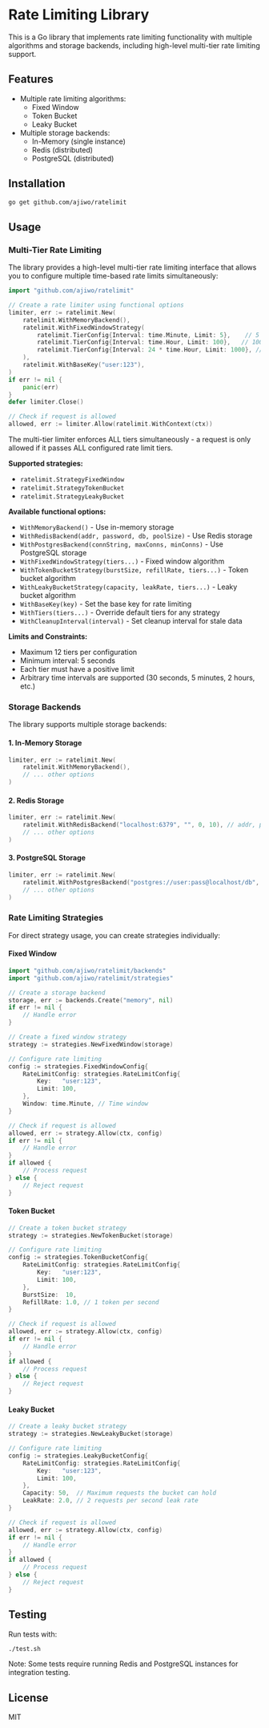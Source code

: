 # Rate Limiting Library

This is a Go library that implements rate limiting functionality with multiple algorithms and storage backends, including high-level multi-tier rate limiting support.

## Features

- Multiple rate limiting algorithms:
  - Fixed Window
  - Token Bucket
  - Leaky Bucket
- Multiple storage backends:
  - In-Memory (single instance)
  - Redis (distributed)
  - PostgreSQL (distributed)

## Installation

```bash
go get github.com/ajiwo/ratelimit
```

## Usage

### Multi-Tier Rate Limiting

The library provides a high-level multi-tier rate limiting interface that allows you to configure multiple time-based rate limits simultaneously:

```go
import "github.com/ajiwo/ratelimit"

// Create a rate limiter using functional options
limiter, err := ratelimit.New(
    ratelimit.WithMemoryBackend(),
    ratelimit.WithFixedWindowStrategy(
        ratelimit.TierConfig{Interval: time.Minute, Limit: 5},    // 5 requests per minute
        ratelimit.TierConfig{Interval: time.Hour, Limit: 100},   // 100 requests per hour
        ratelimit.TierConfig{Interval: 24 * time.Hour, Limit: 1000}, // 1000 requests per day
    ),
    ratelimit.WithBaseKey("user:123"),
)
if err != nil {
    panic(err)
}
defer limiter.Close()

// Check if request is allowed
allowed, err := limiter.Allow(ratelimit.WithContext(ctx))
```

The multi-tier limiter enforces ALL tiers simultaneously - a request is only allowed if it passes ALL configured rate limit tiers.

**Supported strategies:**
- `ratelimit.StrategyFixedWindow`
- `ratelimit.StrategyTokenBucket`
- `ratelimit.StrategyLeakyBucket`

**Available functional options:**
- `WithMemoryBackend()` - Use in-memory storage
- `WithRedisBackend(addr, password, db, poolSize)` - Use Redis storage
- `WithPostgresBackend(connString, maxConns, minConns)` - Use PostgreSQL storage
- `WithFixedWindowStrategy(tiers...)` - Fixed window algorithm
- `WithTokenBucketStrategy(burstSize, refillRate, tiers...)` - Token bucket algorithm
- `WithLeakyBucketStrategy(capacity, leakRate, tiers...)` - Leaky bucket algorithm
- `WithBaseKey(key)` - Set the base key for rate limiting
- `WithTiers(tiers...)` - Override default tiers for any strategy
- `WithCleanupInterval(interval)` - Set cleanup interval for stale data

**Limits and Constraints:**
- Maximum 12 tiers per configuration
- Minimum interval: 5 seconds
- Each tier must have a positive limit
- Arbitrary time intervals are supported (30 seconds, 5 minutes, 2 hours, etc.)

### Storage Backends

The library supports multiple storage backends:

#### 1. In-Memory Storage

```go
limiter, err := ratelimit.New(
    ratelimit.WithMemoryBackend(),
    // ... other options
)
```

#### 2. Redis Storage

```go
limiter, err := ratelimit.New(
    ratelimit.WithRedisBackend("localhost:6379", "", 0, 10), // addr, password, db, poolSize
    // ... other options
)
```

#### 3. PostgreSQL Storage

```go
limiter, err := ratelimit.New(
    ratelimit.WithPostgresBackend("postgres://user:pass@localhost/db", 10, 2), // connString, maxConns, minConns
    // ... other options
)
```


### Rate Limiting Strategies

For direct strategy usage, you can create strategies individually:

#### Fixed Window

```go
import "github.com/ajiwo/ratelimit/backends"
import "github.com/ajiwo/ratelimit/strategies"

// Create a storage backend
storage, err := backends.Create("memory", nil)
if err != nil {
    // Handle error
}

// Create a fixed window strategy
strategy := strategies.NewFixedWindow(storage)

// Configure rate limiting
config := strategies.FixedWindowConfig{
    RateLimitConfig: strategies.RateLimitConfig{
        Key:   "user:123",
        Limit: 100,
    },
    Window: time.Minute, // Time window
}

// Check if request is allowed
allowed, err := strategy.Allow(ctx, config)
if err != nil {
    // Handle error
}
if allowed {
    // Process request
} else {
    // Reject request
}
```

#### Token Bucket

```go
// Create a token bucket strategy
strategy := strategies.NewTokenBucket(storage)

// Configure rate limiting
config := strategies.TokenBucketConfig{
    RateLimitConfig: strategies.RateLimitConfig{
        Key:   "user:123",
        Limit: 100,
    },
    BurstSize:  10,
    RefillRate: 1.0, // 1 token per second
}

// Check if request is allowed
allowed, err := strategy.Allow(ctx, config)
if err != nil {
    // Handle error
}
if allowed {
    // Process request
} else {
    // Reject request
}
```

#### Leaky Bucket

```go
// Create a leaky bucket strategy
strategy := strategies.NewLeakyBucket(storage)

// Configure rate limiting
config := strategies.LeakyBucketConfig{
    RateLimitConfig: strategies.RateLimitConfig{
        Key:   "user:123",
        Limit: 100,
    },
    Capacity: 50,  // Maximum requests the bucket can hold
    LeakRate: 2.0, // 2 requests per second leak rate
}

// Check if request is allowed
allowed, err := strategy.Allow(ctx, config)
if err != nil {
    // Handle error
}
if allowed {
    // Process request
} else {
    // Reject request
}
```

## Testing

Run tests with:

```bash
./test.sh
```

Note: Some tests require running Redis and PostgreSQL instances for integration testing.

## License

MIT
